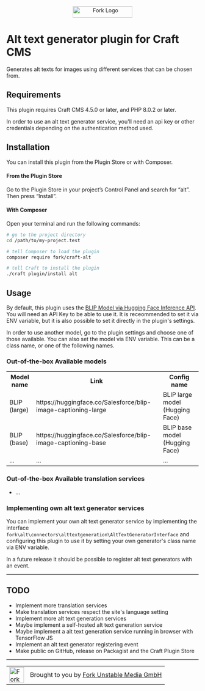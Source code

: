<div align="center">
  <a href="https://www.fork.de">
    <img src="./assets/fork-logo.png" width="156" height="30" alt="Fork Logo" />
  </a>
</div>

# Alt text generator plugin for Craft CMS

Generates alt texts for images using different services that can be chosen from.

## Requirements

This plugin requires Craft CMS 4.5.0 or later, and PHP 8.0.2 or later.

In order to use an alt text generator service, you'll need an api key or other credentials depending on the
authentication method used.

## Installation

You can install this plugin from the Plugin Store or with Composer.

#### From the Plugin Store

Go to the Plugin Store in your project’s Control Panel and search for “alt”. Then press “Install”.

#### With Composer

Open your terminal and run the following commands:

```bash
# go to the project directory
cd /path/to/my-project.test

# tell Composer to load the plugin
composer require fork/craft-alt

# tell Craft to install the plugin
./craft plugin/install alt
```

## Usage

By default, this plugin uses the [BLIP Model via Hugging Face Inference API](https://huggingface.co/Salesforce/blip-image-captioning-large).
You will need an API Key to be able to use it. It is receommended to set it via ENV variable, but it is also possible to
set it directly in the plugin's settings.

In order to use another model, go to the plugin settings and choose one of those available.
You can also set the model via ENV variable. This can be a class name, or one of the following names.

### Out-of-the-box Available models

<table>
    <tr>
        <th>Model name</th>
        <th>Link</th>
        <th>Config name</th>
    </tr>
    <tr>
        <td>BLIP (large)</td>
        <td><a>https://huggingface.co/Salesforce/blip-image-captioning-large</a></td>
        <td>BLIP large model (Hugging Face)</td>
    </tr>
    <tr>
        <td>BLIP (base)</td>
        <td><a>https://huggingface.co/Salesforce/blip-image-captioning-base</a></td>
        <td>BLIP base model (Hugging Face)</td>
    </tr>
    <tr>
        <td>...</td>
        <td>...</td>
        <td>...</td>
    </tr>
</table>

### Out-of-the-box Available translation services

* ...

### Implementing own alt text generator services

You can implement your own alt text generator service by implementing the interface
`fork\alt\connectors\alttextgeneration\AltTextGeneratorInterface` and configuring this plugin to use it
by setting your own generator's class name via ENV variable.

In a future release it should be possible to register alt text generators with an event.

---

## TODO

* Implement more translation services
* Make translation services respect the site's language setting
* Implement more alt text generation services
* Maybe implement a self-hosted alt text generation service
* Maybe implement a alt text generation service running in browser with TensorFlow JS
* Implement an alt text generator registering event
* Make public on GitHub, release on Packagist and the Craft Plugin Store

---

<table>
  <tr>
    <td><a href="https://www.fork.de"><img src="./assets/heart.png" width="38" height="41" alt="Fork Logo" /></a></td>
    <td>Brought to you by <a href="https://www.fork.de">Fork Unstable Media GmbH</a></td>
  </tr>
</table>
